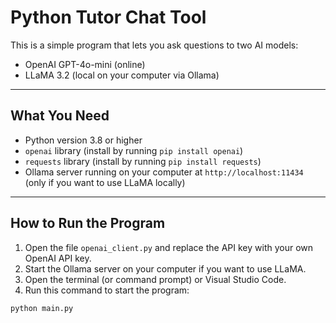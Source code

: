 # Python Tutor Chat Tool

This is a simple program that lets you ask questions to two AI models:

- OpenAI GPT-4o-mini (online)  
- LLaMA 3.2 (local on your computer via Ollama)

---

## What You Need

- Python version 3.8 or higher  
- `openai` library (install by running `pip install openai`)  
- `requests` library (install by running `pip install requests`)  
- Ollama server running on your computer at `http://localhost:11434` (only if you want to use LLaMA locally)

---

## How to Run the Program

1. Open the file `openai_client.py` and replace the API key with your own OpenAI API key.  
2. Start the Ollama server on your computer if you want to use LLaMA.  
3. Open the terminal (or command prompt) or Visual Studio Code.  
4. Run this command to start the program:

```bash
python main.py
